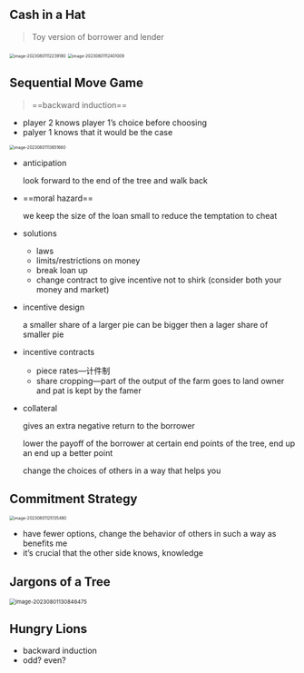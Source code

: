 ## Cash in a Hat

> Toy version of borrower and lender

<img src="C:/Users/Lenovo/AppData/Roaming/Typora/typora-user-images/image-20230801112239180.png" alt="image-20230801112239180" style="zoom:50%;" />

<img src="C:/Users/Lenovo/AppData/Roaming/Typora/typora-user-images/image-20230801112401009.png" alt="image-20230801112401009" style="zoom:50%;" />

## Sequential Move Game

> ==backward induction==

* player 2 knows player 1’s choice before choosing
* palyer 1 knows that it would be the case

<img src="C:/Users/Lenovo/AppData/Roaming/Typora/typora-user-images/image-20230801113651660.png" alt="image-20230801113651660" style="zoom:50%;" />

* anticipation

	look forward to the end of the tree and walk back

* ==moral hazard==

	we keep the size of the loan small to reduce the temptation to cheat

* solutions

	* laws
	* limits/restrictions on money
	* break loan up
	* change contract to give incentive not to shirk (consider both your money and market)

* incentive design

	a smaller share of a larger pie can be bigger then a lager share of smaller pie

* incentive contracts

	* piece rates—计件制
	* share cropping—part of the output of the farm goes to land owner and pat is kept by the famer

* collateral

	gives an extra negative return to the borrower

	lower the payoff of the borrower at certain end points of the tree, end up an end up a better point

	change the choices of others in a way that helps you

## Commitment Strategy

<img src="C:/Users/Lenovo/AppData/Roaming/Typora/typora-user-images/image-20230801125135480.png" alt="image-20230801125135480" style="zoom:50%;" />

* have fewer options, change the behavior of others in such a way as benefits me
* it’s crucial that the other side knows, knowledge

## Jargons of a Tree

<img src="C:/Users/Lenovo/AppData/Roaming/Typora/typora-user-images/image-20230801130846475.png" alt="image-20230801130846475" style="zoom:67%;" />

## Hungry Lions

* backward induction
* odd? even?